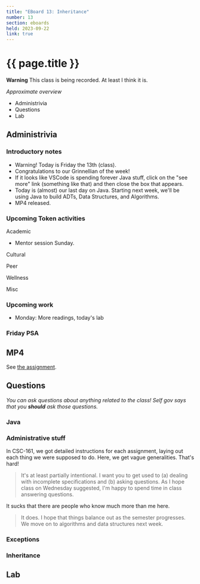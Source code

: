 ```yaml
---
title: "EBoard 13: Inheritance"
number: 13
section: eboards
held: 2023-09-22
link: true
---
```

# {{ page.title }}

**Warning** This class is being recorded.  At least I think it is.

_Approximate overview_

* Administrivia
* Questions
* Lab

Administrivia
-------------

### Introductory notes

* Warning!  Today is Friday the 13th (class).
* Congratulations to our Grinnellian of the week!
* If it looks like VSCode is spending forever Java stuff, click on the
  "see more" link (something like that) and then close the box that
  appears.
* Today is (almost) our last day on Java.  Starting next week, we'll be
  using Java to build ADTs, Data Structures, and Algorithms.
* MP4 released.

### Upcoming Token activities

Academic

* Mentor session Sunday.

Cultural

Peer

Wellness

Misc

### Upcoming work

* Monday: More readings, today's lab

### Friday PSA

MP4
---

See [the assignment](../mps/mp04).

Questions
---------

_You can ask questions about anything related to the class!  Self gov
says that you **should** ask those questions._

### Java

### Administrative stuff

In CSC-161, we got detailed instructions for each assignment, laying
out each thing we were supposed to do.  Here, we get vague generalities.
That's hard!

> It's at least partially intentional.  I want you to get used to
  (a) dealing with incomplete specifications and (b) asking questions.
  As I hope class on Wednesday suggested, I'm happy to spend time in
  class answering questions.

It sucks that there are people who know much more than me here.

> It does.  I hope that things balance out as the semester progresses.
  We move on to algorithms and data structures next week.

### Exceptions

### Inheritance

Lab
---

